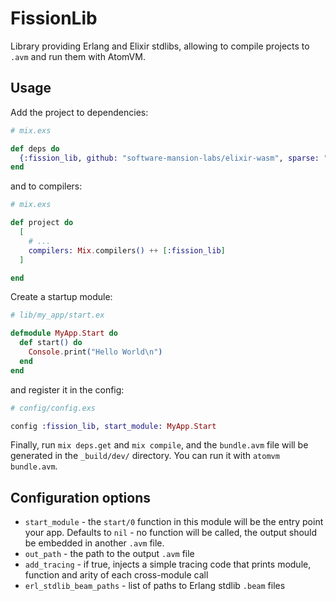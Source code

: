 # FissionLib

Library providing Erlang and Elixir stdlibs, allowing to compile projects to `.avm` and run them with AtomVM.

## Usage

Add the project to dependencies:

```elixir
# mix.exs

def deps do
  {:fission_lib, github: "software-mansion-labs/elixir-wasm", sparse: "fission_lib"}
end
```

and to compilers:

```elixir
# mix.exs

def project do
  [
    # ...
    compilers: Mix.compilers() ++ [:fission_lib]
  ]

end

```

Create a startup module:

```elixir
# lib/my_app/start.ex

defmodule MyApp.Start do
  def start() do
    Console.print("Hello World\n")
  end
end
```

and register it in the config:

```elixir
# config/config.exs

config :fission_lib, start_module: MyApp.Start
```

Finally, run `mix deps.get` and `mix compile`, and the `bundle.avm` file will be generated in the `_build/dev/` directory. You can run it with `atomvm bundle.avm`.

## Configuration options

- `start_module` - the `start/0` function in this module will be the entry point your app. Defaults to `nil` - no function will be called, the output should be embedded in another `.avm` file.
- `out_path` - the path to the output `.avm` file
- `add_tracing` - if true, injects a simple tracing code that prints module, function and arity of each cross-module call
- `erl_stdlib_beam_paths` - list of paths to Erlang stdlib `.beam` files

